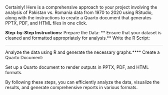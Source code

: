 Certainly! Here is a comprehensive approach to your project involving the analysis of Pakistan vs. Romania data from 1970 to 2020 using RStudio, along with the instructions to create a Quarto document that generates PPTX, PDF, and HTML files in one click.

**Step-by-Step Instructions:**
Prepare the Data:
**
Ensure that your dataset is cleaned and formatted appropriately for analysis.**
Write the R Script:
****
Analyze the data using R and generate the necessary graphs.****
Create a Quarto Document:

Set up a Quarto document to render outputs in PPTX, PDF, and HTML formats.

By following these steps, you can efficiently analyze the data, visualize the results, and generate comprehensive reports in various formats.
